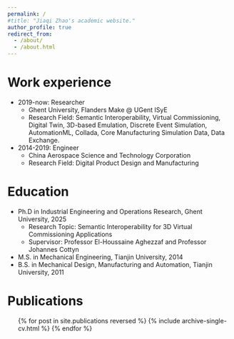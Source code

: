 ```yaml
---
permalink: /
#title: "Jiaqi Zhao's academic website."
author_profile: true
redirect_from: 
  - /about/
  - /about.html
---
```


Work experience
======
* 2019-now: Researcher
  * Ghent University, Flanders Make @ UGent ISyE
  * Research Field: Semantic Interoperability, Virtual Commissioning, Digital Twin, 3D-based Emulation, Discrete Event Simulation, AutomationML, Collada, Core Manufacturing Simulation Data, Data Exchange. 
* 2014-2019: Engineer
  * China Aerospace Science and Technology Corporation
  * Research Field: Digital Product Design and Manufacturing
 
Education
======
* Ph.D in Industrial Engineering and Operations Research, Ghent University, 2025
  * Research Topic: Semantic Interoperability for 3D Virtual Commissioning Applications
  * Supervisor: Professor El-Houssaine Aghezzaf and Professor Johannes Cottyn
* M.S. in Mechanical Engineering, Tianjin University, 2014
* B.S. in Mechanical Design, Manufacturing and Automation, Tianjin University, 2011
  
Publications
======
  <ul>{% for post in site.publications reversed %}
    {% include archive-single-cv.html %}
  {% endfor %}</ul>
